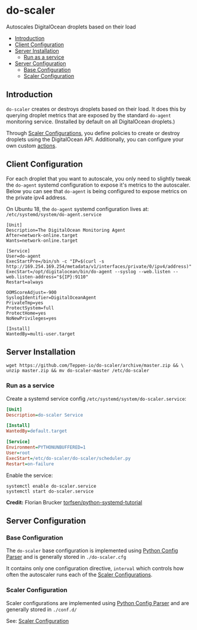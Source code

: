 # do-scaler

Autoscales DigitalOcean droplets based on their load

* [Introduction](#introduction)
* [Client Configuration](#client-configuration)
* [Server Installation](#server-installation)
  * [Run as a service](#run-as-a-service)
* [Server Configuration](#configuration)
  * [Base Configuration](#base-configuration)
  * [Scaler Configuration](#scaler-configuration)

## Introduction

`do-scaler` creates or destroys droplets based on their load.  It does this by querying droplet metrics that are exposed by the standard `do-agent` monitoring service. (Installed by default on all DigitalOcean droplets.)

Through [Scaler Configurations](#scaler-configuration), you define policies to create or destroy droplets using the DigitalOcean API.  Additionally, you can configure your own custom [actions](conf.d/actions).

## Client Configuration

For each droplet that you want to autoscale, you only need to slightly tweak the `do-agent` systemd configuration to expose it's metrics to the autoscaler.  Below you can see that `do-agent` is being configured to expose metrics on the private ipv4 address.

On Ubuntu 18, the `do-agent` systemd configuration lives at: `/etc/systemd/system/do-agent.service`

```
[Unit]
Description=The DigitalOcean Monitoring Agent
After=network-online.target
Wants=network-online.target

[Service]
User=do-agent
ExecStartPre=/bin/sh -c "IP=$(curl -s http://169.254.169.254/metadata/v1/interfaces/private/0/ipv4/address)"
ExecStart=/opt/digitalocean/bin/do-agent --syslog --web.listen --web.listen-address="${IP}:9110"
Restart=always

OOMScoreAdjust=-900
SyslogIdentifier=DigitalOceanAgent
PrivateTmp=yes
ProtectSystem=full
ProtectHome=yes
NoNewPrivileges=yes

[Install]
WantedBy=multi-user.target
```

## Server Installation

```shell
wget https://github.com/Teppen-io/do-scaler/archive/master.zip && \
unzip master.zip && mv do-scaler-master /etc/do-scaler
```

### Run as a service

Create a systemd service config `/etc/systemd/system/do-scaler.service`:

```ini
[Unit]
Description=do-scaler Service

[Install]
WantedBy=default.target

[Service]
Environment=PYTHONUNBUFFERED=1
User=root
ExecStart=/etc/do-scaler/do-scaler/scheduler.py
Restart=on-failure
```

Enable the service:

```shell
systemctl enable do-scaler.service
systemctl start do-scaler.service
```

**Credit:** Florian Brucker [torfsen/python-systemd-tutorial](https://github.com/torfsen/python-systemd-tutorial)

## Server Configuration

### Base Configuration

The `do-scaler` base configuration is implemented using [Python Config Parser](https://docs.python.org/3/library/configparser.html) and is generally stored in `./do-scaler.cfg`

It contains only one configuration directive, `interval` which controls how often the autoscaler runs each of the [Scaler Configurations](conf.d/).

### Scaler Configuration

Scaler configurations are implemented using [Python Config Parser](https://docs.python.org/3/library/configparser.html) and are generally stored in `./conf.d/`

See: [Scaler Configuration](conf.d/)
